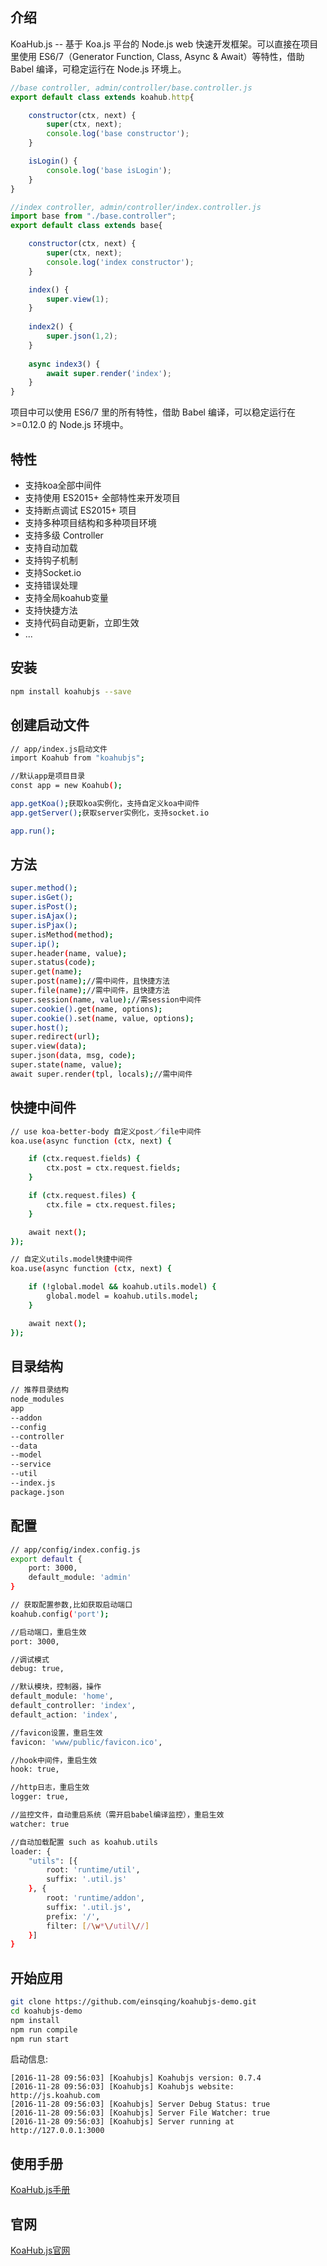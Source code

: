 ## 介绍

KoaHub.js -- 基于 Koa.js 平台的 Node.js web 快速开发框架。可以直接在项目里使用 ES6/7（Generator Function, Class, Async & Await）等特性，借助 Babel 编译，可稳定运行在 Node.js 环境上。


```js
//base controller, admin/controller/base.controller.js
export default class extends koahub.http{

    constructor(ctx, next) {
        super(ctx, next);
        console.log('base constructor');
    }

    isLogin() {
        console.log('base isLogin');
    }
}

//index controller, admin/controller/index.controller.js
import base from "./base.controller";
export default class extends base{

    constructor(ctx, next) {
        super(ctx, next);
        console.log('index constructor');
    }

    index() {
        super.view(1);
    }
    
    index2() {
        super.json(1,2);
    }
    
    async index3() {
        await super.render('index');
    }
}
```

项目中可以使用 ES6/7 里的所有特性，借助 Babel 编译，可以稳定运行在 >=0.12.0 的 Node.js 环境中。

## 特性

* 支持koa全部中间件
* 支持使用 ES2015+ 全部特性来开发项目
* 支持断点调试 ES2015+ 项目
* 支持多种项目结构和多种项目环境
* 支持多级 Controller
* 支持自动加载
* 支持钩子机制
* 支持Socket.io
* 支持错误处理
* 支持全局koahub变量
* 支持快捷方法
* 支持代码自动更新，立即生效
* ...

## 安装

```sh
npm install koahubjs --save
```

## 创建启动文件

```sh
// app/index.js启动文件
import Koahub from "koahubjs";

//默认app是项目目录
const app = new Koahub();

app.getKoa();获取koa实例化，支持自定义koa中间件
app.getServer();获取server实例化，支持socket.io

app.run();
```

## 方法

```sh
super.method();
super.isGet();
super.isPost();
super.isAjax();
super.isPjax();
super.isMethod(method);
super.ip();
super.header(name, value);
super.status(code);
super.get(name);
super.post(name);//需中间件，且快捷方法
super.file(name);//需中间件，且快捷方法
super.session(name, value);//需session中间件
super.cookie().get(name, options);
super.cookie().set(name, value, options);
super.host();
super.redirect(url);
super.view(data);
super.json(data, msg, code);
super.state(name, value);
await super.render(tpl, locals);//需中间件
```

## 快捷中间件

```sh
// use koa-better-body 自定义post／file中间件
koa.use(async function (ctx, next) {

    if (ctx.request.fields) {
        ctx.post = ctx.request.fields;
    }

    if (ctx.request.files) {
        ctx.file = ctx.request.files;
    }

    await next();
});

// 自定义utils.model快捷中间件
koa.use(async function (ctx, next) {

    if (!global.model && koahub.utils.model) {
        global.model = koahub.utils.model;
    }

    await next();
});
```

## 目录结构

```sh
// 推荐目录结构
node_modules
app
--addon
--config
--controller
--data
--model
--service
--util
--index.js
package.json
```

## 配置
```sh
// app/config/index.config.js
export default {
    port: 3000,
    default_module: 'admin'
}

// 获取配置参数,比如获取启动端口
koahub.config('port');

//启动端口，重启生效
port: 3000,

//调试模式
debug: true,

//默认模块，控制器，操作
default_module: 'home',
default_controller: 'index',
default_action: 'index',

//favicon设置，重启生效
favicon: 'www/public/favicon.ico',

//hook中间件，重启生效
hook: true,

//http日志，重启生效
logger: true,

//监控文件，自动重启系统（需开启babel编译监控），重启生效
watcher: true

//自动加载配置 such as koahub.utils
loader: {
    "utils": [{
        root: 'runtime/util',
        suffix: '.util.js'
    }, {
        root: 'runtime/addon',
        suffix: '.util.js',
        prefix: '/',
        filter: [/\w*\/util\//]
    }]
}
```

## 开始应用

```sh
git clone https://github.com/einsqing/koahubjs-demo.git
cd koahubjs-demo
npm install
npm run compile
npm run start
```

启动信息:

```text
[2016-11-28 09:56:03] [Koahubjs] Koahubjs version: 0.7.4
[2016-11-28 09:56:03] [Koahubjs] Koahubjs website: http://js.koahub.com
[2016-11-28 09:56:03] [Koahubjs] Server Debug Status: true
[2016-11-28 09:56:03] [Koahubjs] Server File Watcher: true
[2016-11-28 09:56:03] [Koahubjs] Server running at http://127.0.0.1:3000
```

## 使用手册
[KoaHub.js手册](https://github.com/einsqing/koahubjs/wiki)

## 官网
[KoaHub.js官网](http://js.koahub.com)
